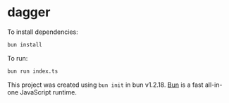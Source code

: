 # dagger

To install dependencies:

```bash
bun install
```

To run:

```bash
bun run index.ts
```

This project was created using `bun init` in bun v1.2.18. [Bun](https://bun.sh) is a fast all-in-one JavaScript runtime.
